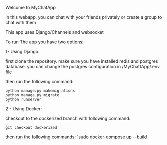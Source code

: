 

Welcome to MyChatApp

in this webapp, you can chat with your friends privately or create a group to chat with them

This app uses Django/Channels and websocket

To run The app you have two options:

1- Using Django:

first clone the repository. make sure you have installed redis and postgres database. you can change the postgres configuration in /MyChattApp/.env file

then run the following command:

    python manage.py makemigrations
    python manage.py migrate
    python runserver

2 - Using Docker:

checkout to the dockerized branch with following command:

`git checkout dockerized`

then run the following commands: `sudo docker-compose up --build
